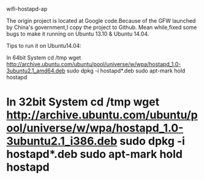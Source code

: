 wifi-hostapd-ap

The origin project is located at Google code.Because of the GFW launched by China's government,I copy the project to Github.
Mean while,fixed some bugs to make it running on Ubuntu 13.10 & Ubuntu 14.04.

Tips to run it on Ubuntu14.04:

In 64bit System
	cd /tmp
	wget http://archive.ubuntu.com/ubuntu/pool/universe/w/wpa/hostapd_1.0-3ubuntu2.1_amd64.deb
	sudo dpkg -i hostapd*.deb
	sudo apt-mark hold hostapd

In 32bit System
	cd /tmp
	wget http://archive.ubuntu.com/ubuntu/pool/universe/w/wpa/hostapd_1.0-3ubuntu2.1_i386.deb
	sudo dpkg -i hostapd*.deb
	sudo apt-mark hold hostapd
===============

